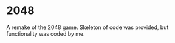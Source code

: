 # 2048
A remake of the 2048 game. Skeleton of code was provided, but functionality was coded by me.
